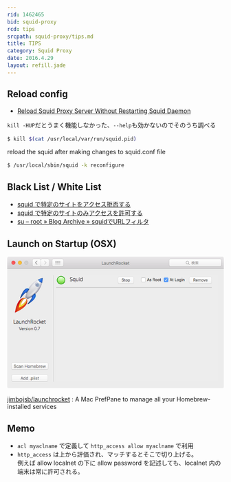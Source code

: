 ```yaml
---
rid: 1462465
bid: squid-proxy
rcd: tips
srcpath: squid-proxy/tips.md
title: TIPS
category: Squid Proxy
date: 2016.4.29
layout: refill.jade
---
```


## Reload config
- [Reload Squid Proxy Server Without Restarting Squid Daemon](http://www.cyberciti.biz/faq/howto-linux-unix-bsd-appleosx-reload-squid-conf-file/)

`kill -HUP`だとうまく機能しなかった、`--help`も効かないのでそのうち調べる
```bash
$ kill $(cat /usr/local/var/run/squid.pid)
```
reload the squid after making changes to squid.conf file
```bash
$ /usr/local/sbin/squid -k reconfigure
```


## Black List / White List
- [squid で特定のサイトをアクセス拒否する](http://futuremix.org/2005/07/squid-access-deny)
- [squid で特定のサイトのみアクセスを許可する](http://futuremix.org/2005/07/squid-access-allow)
- [su – root » Blog Archive » squidでURLフィルタ](http://www.p-runner.net/wordpress/?p=275)


## Launch on Startup (OSX)

![LaunchRocket](launchrocket.png)

[jimbojsb/launchrocket](https://github.com/jimbojsb/launchrocket)
: A Mac PrefPane to manage all your Homebrew-installed services


## Memo
- `acl myaclname` で定義して `http_access allow myaclname` で利用
- `http_access` は上から評価され、マッチするとそこで切り上げる。  
  例えば allow localnet の下に allow password を記述しても、localnet 内の端末は常に許可される。

